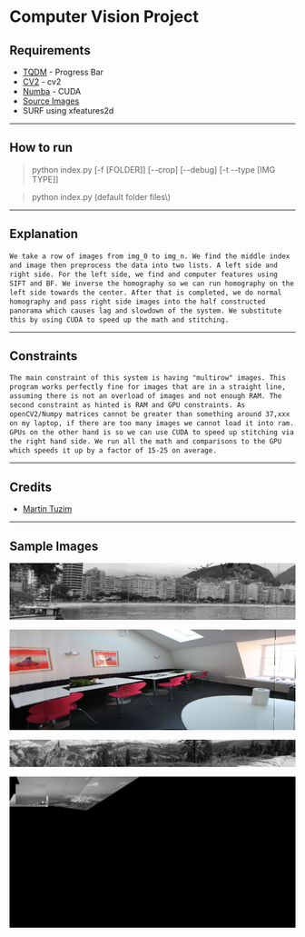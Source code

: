 # Computer Vision Project

## Requirements

- [TQDM](https://github.com/tqdm/tqdm) - Progress Bar
- [CV2](https://pypi.org/project/opencv-python/) - cv2
- [Numba](http://numba.pydata.org/) - CUDA
- [Source Images](https://sourceforge.net/projects/adobedatasets.adobe/files/adobe_panoramas.tgz/download)
- SURF using xfeatures2d

---

## How to run

> python index.py [-f [FOLDER]] [--crop] [--debug] [-t --type [IMG TYPE]]

> python index.py (default folder files\\)

---

## Explanation

    We take a row of images from img_0 to img_n. We find the middle index and image then preprocess the data into two lists. A left side and right side. For the left side, we find and computer features using SIFT and BF. We inverse the homography so we can run homography on the left side towards the center. After that is completed, we do normal homography and pass right side images into the half constructed panorama which causes lag and slowdown of the system. We substitute this by using CUDA to speed up the math and stitching. 

---

## Constraints

    The main constraint of this system is having "multirow" images. This program works perfectly fine for images that are in a straight line, assuming there is not an overload of images and not enough RAM. The second constraint as hinted is RAM and GPU constraints. As openCV2/Numpy matrices cannot be greater than something around 37,xxx on my laptop, if there are too many images we cannot load it into ram. GPUs on the other hand is so we can use CUDA to speed up stitching via the right hand side. We run all the math and comparisons to the GPU which speeds it up by a factor of 15-25 on average.

---

## Credits

- [Martin Tuzim](https://github.com/nomulous)

---

## Sample Images

![Rio](https://github.com/Nomulous/ComputerVisionFinal/blob/master/rio-00_pano.png)

![Lunch Room](https://github.com/Nomulous/ComputerVisionFinal/blob/master/img01_pano.png)

![Half Dome](https://github.com/Nomulous/ComputerVisionFinal/blob/master/halfdome-00_pano.png)

![Diamond Head](https://github.com/Nomulous/ComputerVisionFinal/blob/master/diamondhead-00_pano.png)

